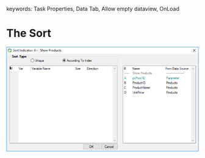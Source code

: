 ﻿keywords: Task Properties, Data Tab, Allow empty dataview, OnLoad

# The Sort  

![](2017-11-20_12h22_33.png)
